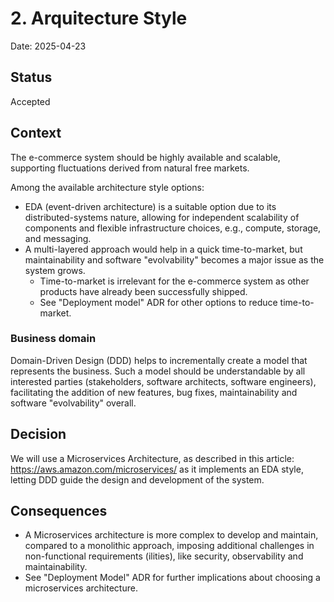 # 2. Arquitecture Style

Date: 2025-04-23

## Status

Accepted


## Context

The e-commerce system should be highly available and scalable, supporting fluctuations derived from natural free markets.

Among the available architecture style options:
- EDA (event-driven architecture) is a suitable option due to its distributed-systems nature, allowing for independent
scalability of components and flexible infrastructure choices, e.g., compute, storage, and messaging. 
- A multi-layered approach would help in a quick time-to-market, but maintainability and software "evolvability" becomes a
major issue as the system grows.
  - Time-to-market is irrelevant for the e-commerce system as other products have already been successfully shipped.
  - See "Deployment model" ADR for other options to reduce time-to-market.

### Business domain
Domain-Driven Design (DDD) helps to incrementally create a model that represents the business. Such a model should be
understandable by all interested parties (stakeholders, software architects, software engineers), facilitating the
addition of new features, bug fixes, maintainability and software "evolvability" overall. 

## Decision

We will use a Microservices Architecture, as described in this article: https://aws.amazon.com/microservices/ as it
implements an EDA style, letting DDD guide the design and development of the system.

## Consequences

- A Microservices architecture is more complex to develop and maintain, compared to a monolithic approach, imposing
additional challenges in non-functional requirements (ilities), like security, observability and maintainability.
- See "Deployment Model" ADR for further implications about choosing a microservices architecture.
